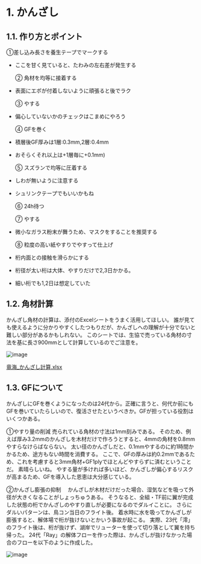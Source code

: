 # 1. かんざし

## 1.1. 作り方とポイント
   ①差し込み長さを養生テープでマークする
- ここを甘く見ていると、たわみの左右差が発生する

   ② 角材を均等に接着する
- 表面にエポが付着しないように頑張ると後でラク

   ③ やする
- 偏心していないかのチェックはこまめにやろう

   ④ GFを巻く
- 積層後GF厚みは1層:0.3mm,2層:0.4mm
- おそらくそれ以上は+1層毎に+0.1mm)

   ⑤ スズランで均等に圧着する
- しわが無いように注意する
- シュリンクテープでもいいかもね

   ⑥ 24h待つ

   ⑦ やする
- 微小なガラス粉末が舞うため、マスクをすることを推奨する

   ⑧ 粒度の高い紙やすりでやすって仕上げ
- 桁内面との接触を滑らかにする

- 桁径が太い桁は大体、やすりだけで2,3日かかる。
- 細い桁でも1,2日は想定していた
  
## 1.2. 角材計算
かんざし角材の計算は、添付のExcelシートをうまく活用してほしい。
誰が見ても使えるように分かりやすくしたつもりだが、かんざしへの理解が十分でないと難しい部分があるかもしれない。
このシートでは、生協で売っている角材の寸法を基に長さ900mmとして計算しているのでご注意を。

![image](https://github.com/user-attachments/assets/7a424175-337c-4c59-8063-ae470b924dd8)

[竜海_かんざし計算.xlsx](https://github.com/user-attachments/files/19748230/_.xlsx)


## 1.3. GFについて
かんざしにGFを巻くようになったのは24代から。正確に言うと、何代か前にもGFを巻いていたらしいので、復活させたというべきか。GFが担っている役割はいくつかある。

   ①やすり量の削減
売られている角材の寸法は1mm刻みである。
そのため、例えば厚み3.2mmのかんざしを木材だけで作ろうとすると、4mmの角材を0.8mmやすらなけらばならない。
太い径のかんざしだと、0.1mmやするのに約1時間かかるため、途方もない時間を消費する。
ここで、GFの厚みは約0.2mmであるため、これを考慮すると3mm角材+GF1plyでほとんどやすらずに済むということだ。
素晴らしいね。
やする量が多ければ多いほど、かんざしが偏心するリスクが高まるため、GFを導入した恩恵は大分感じている。

   ②かんざし膨張の抑制
　かんざしが木材だけだった場合、湿気などを吸って外径が大きくなることがしょっちゅうある。
そうなると、全組・TF前に翼が完成した状態の桁でかんざしのやすり直しが必要になるのでダルイことに。
さらにダルいパターンは、鳥コン当日のフライト後。
着水時に水を吸ってかんざしが膨張すると、解体場で桁が抜けないとかいう事故が起こる。
実際、23代「澪」のフライト後は、桁が抜けず、湖岸でリューターを使って切り落として翼を持ち帰った。
24代「Ray」の解体フローを作った際は、かんざしが抜けなかった場合のフローを以下のように作成した。

![image](https://github.com/user-attachments/assets/821ac64b-a7d5-494c-9585-2eab6025b3b2)
